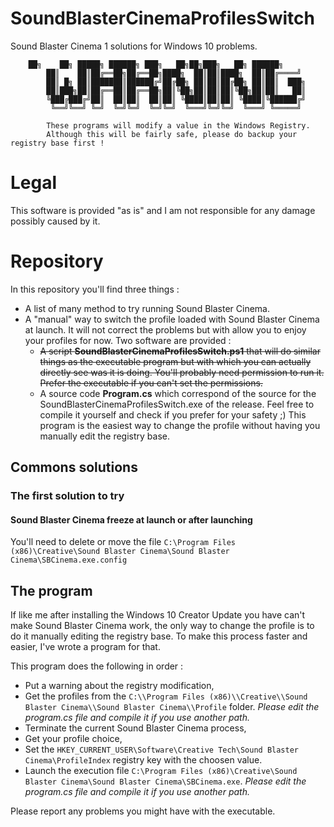 # SoundBlasterCinemaProfilesSwitch
Sound Blaster Cinema 1 solutions for Windows 10 problems.

		██╗    ██╗ █████╗ ██████╗ ███╗   ██╗██╗███╗   ██╗ ██████╗                           
            ██║    ██║██╔══██╗██╔══██╗████╗  ██║██║████╗  ██║██╔════╝                           
            ██║ █╗ ██║███████║██████╔╝██╔██╗ ██║██║██╔██╗ ██║██║  ███╗                          
            ██║███╗██║██╔══██║██╔══██╗██║╚██╗██║██║██║╚██╗██║██║   ██║                          
            ╚███╔███╔╝██║  ██║██║  ██║██║ ╚████║██║██║ ╚████║╚██████╔╝                          
             ╚══╝╚══╝ ╚═╝  ╚═╝╚═╝  ╚═╝╚═╝  ╚═══╝╚═╝╚═╝  ╚═══╝ ╚═════╝                           
                                                                                    
            These programs will modify a value in the Windows Registry. 
            Although this will be fairly safe, please do backup your registry base first !  
			
# Legal
This software is provided "as is" and I am not responsible for any damage possibly caused by it.

# Repository
In this repository you'll find three things :

- A list of many method to try running Sound Blaster Cinema.
- A "manual" way to switch the profile loaded with Sound Blaster Cinema at launch. It will not correct the problems but with allow you to enjoy your profiles for now. Two software are provided :
	- ~~A script **SoundBlasterCinemaProfilesSwitch.ps1** that will do similar things as the executable program but with which you can actually directly see was it is doing. You'll probably need permission to run it. Prefer the executable if you can't set the permissions.~~
	- A source code **Program.cs** which correspond of the source for the SoundBlasterCinemaProfilesSwitch.exe of the release. Feel free to compile it yourself and check if you prefer for your safety ;) This program is the easiest way to change the profile without having you manually edit the registry base.


## Commons solutions

### The first solution to try
#### Sound Blaster Cinema freeze at launch or after launching

You'll need to delete or move the file ```C:\Program Files (x86)\Creative\Sound Blaster Cinema\Sound Blaster Cinema\SBCinema.exe.config```


## The program

If like me after installing the Windows 10 Creator Update you have can't make Sound Blaster Cinema work, the only way to change the profile is to do it manually editing the registry base. To make this process faster and easier, I've wrote a program for that.

This program does the following in order :

- Put a warning about the registry modification,
- Get the profiles from the ```C:\\Program Files (x86)\\Creative\\Sound Blaster Cinema\\Sound Blaster Cinema\\Profile``` folder. *Please edit the program.cs file and compile it if you use another path.*
- Terminate the current Sound Blaster Cinema process,
- Get your profile choice,
- Set the ```HKEY_CURRENT_USER\Software\Creative Tech\Sound Blaster Cinema\ProfileIndex``` registry key with the choosen value.
- Launch the execution file ```C:\Program Files (x86)\Creative\Sound Blaster Cinema\Sound Blaster Cinema\SBCinema.exe```. *Please edit the program.cs file and compile it if you use another path.*

Please report any problems you might have with the executable.

